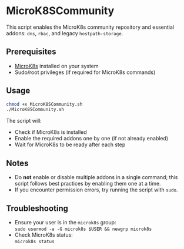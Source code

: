 # MicroK8SCommunity

This script enables the MicroK8s community repository and essential addons: `dns`, `rbac`, and legacy `hostpath-storage`.

## Prerequisites

- [MicroK8s](https://microk8s.io/) installed on your system
- Sudo/root privileges (if required for MicroK8s commands)

## Usage

```bash
chmod +x MicroK8SCommunity.sh
./MicroK8SCommunity.sh
```

The script will:
- Check if MicroK8s is installed
- Enable the required addons one by one (if not already enabled)
- Wait for MicroK8s to be ready after each step

## Notes

- Do **not** enable or disable multiple addons in a single command; this script follows best practices by enabling them one at a time.
- If you encounter permission errors, try running the script with `sudo`.

## Troubleshooting

- Ensure your user is in the `microk8s` group:  
  `sudo usermod -a -G microk8s $USER && newgrp microk8s`
- Check MicroK8s status:  
  `microk8s status`